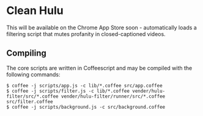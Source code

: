 # Clean Hulu

This will be available on the Chrome App Store soon - automatically loads a filtering script that mutes profanity in closed-captioned videos.

## Compiling

The core scripts are written in Coffeescript and may be compiled with the following commands:

```
$ coffee -j scripts/app.js -c lib/*.coffee src/app.coffee
$ coffee -j scripts/filter.js -c lib/*.coffee vender/hulu-filter/src/*.coffee vender/hulu-filter/runner/src/*.coffee src/filter.coffee
$ coffee -j scripts/background.js -c src/background.coffee
```